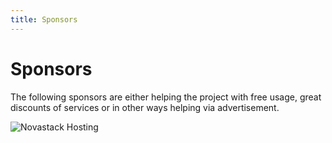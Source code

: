 ```yaml
---
title: Sponsors
---
```


# Sponsors

The following sponsors are either helping the project with free usage, great discounts of services or in other ways helping via advertisement.

![Novastack Hosting](../../assets/hugin-api/novastack.png)
